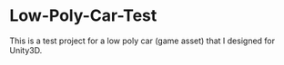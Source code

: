 # Low-Poly-Car-Test
This is a test project for a low poly car (game asset) that I designed for Unity3D.
